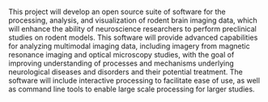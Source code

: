 This project will develop an open source suite of software for the processing, analysis, and visualization of rodent brain imaging data, which will enhance the ability of neuroscience researchers to perform preclinical studies on rodent models. This software will provide advanced capabilities for analyzing multimodal imaging data, including imagery from magnetic resonance imaging and optical microscopy studies, with the goal of improving understanding of processes and mechanisms underlying neurological diseases and disorders and their potential treatment. The software will include interactive processing to facilitate ease of use, as well as command line tools to enable large scale processing for larger studies.
